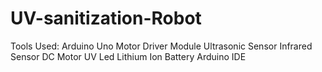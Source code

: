 # UV-sanitization-Robot

Tools Used:
 Arduino Uno 
 Motor Driver Module 
 Ultrasonic Sensor 
 Infrared Sensor 
 DC Motor 
 UV Led 
 Lithium Ion Battery 
 Arduino IDE
